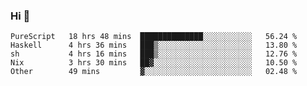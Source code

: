 ### Hi 👋

<!--START_SECTION:waka-->

```text
PureScript   18 hrs 48 mins  ██████████████░░░░░░░░░░░   56.24 %
Haskell      4 hrs 36 mins   ███▒░░░░░░░░░░░░░░░░░░░░░   13.80 %
sh           4 hrs 16 mins   ███▒░░░░░░░░░░░░░░░░░░░░░   12.76 %
Nix          3 hrs 30 mins   ██▓░░░░░░░░░░░░░░░░░░░░░░   10.50 %
Other        49 mins         ▓░░░░░░░░░░░░░░░░░░░░░░░░   02.48 %
```

<!--END_SECTION:waka-->
